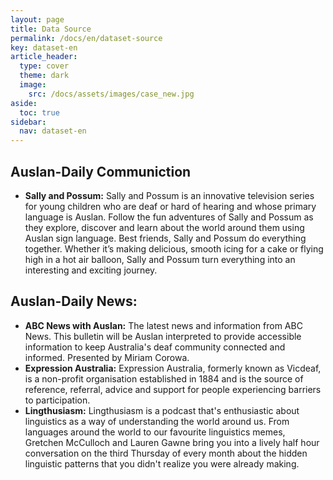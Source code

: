 ```yaml
---
layout: page
title: Data Source
permalink: /docs/en/dataset-source
key: dataset-en
article_header:
  type: cover
  theme: dark
  image:
    src: /docs/assets/images/case_new.jpg
aside:
  toc: true
sidebar:
  nav: dataset-en
---
```



## Auslan-Daily Communiction

- **Sally and Possum:** Sally and Possum is an innovative television series for young children who are deaf or hard of hearing and whose primary language is Auslan. Follow the fun adventures of Sally and Possum as they explore, discover and learn about the world around them using Auslan sign language. Best friends, Sally and Possum do everything together. Whether it’s making delicious, smooth icing for a cake or flying high in a hot air balloon, Sally and Possum turn everything into an interesting and exciting journey.


## Auslan-Daily News:


- **ABC News with Auslan:** The latest news and information from ABC News. This bulletin will be Auslan interpreted to provide accessible information to keep Australia's deaf community connected and informed. Presented by Miriam Corowa.
- **Expression Australia:** Expression Australia, formerly known as Vicdeaf, is a non-profit organisation established in 1884 and is the source of reference, referral, advice and support for people experiencing barriers to participation.
- **Lingthusiasm:** Lingthusiasm is a podcast that's enthusiastic about linguistics as a way of understanding the world around us. From languages around the world to our favourite linguistics memes, Gretchen McCulloch and Lauren Gawne bring you into a lively half hour conversation on the third Thursday of every month about the hidden linguistic patterns that you didn't realize you were already making.